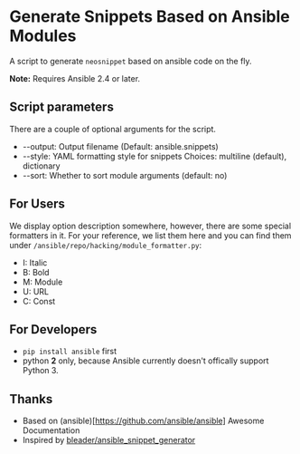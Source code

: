 Generate Snippets Based on Ansible Modules
==========================================

A script to generate `neosnippet` based on ansible code on the fly.

**Note:** Requires Ansible 2.4 or later.

Script parameters
-----------------
There are a couple of optional arguments for the script.

  * --output: Output filename (Default: ansible.snippets)
  * --style: YAML formatting style for snippets
             Choices: multiline (default), dictionary
  * --sort: Whether to sort module arguments (default: no)

For Users
---------
We display option description somewhere, however, there are some special formatters in it.
For your reference, we list them here and you can find them under `/ansible/repo/hacking/module_formatter.py`:

  * I: Italic
  * B: Bold
  * M: Module
  * U: URL
  * C: Const

For Developers
--------------
* `pip install ansible` first
* python **2** only, because Ansible currently doesn't offically support Python 3.

Thanks
------
* Based on (ansible)[https://github.com/ansible/ansible] Awesome Documentation
* Inspired by [bleader/ansible_snippet_generator](https://github.com/bleader/ansible_snippet_generator)
